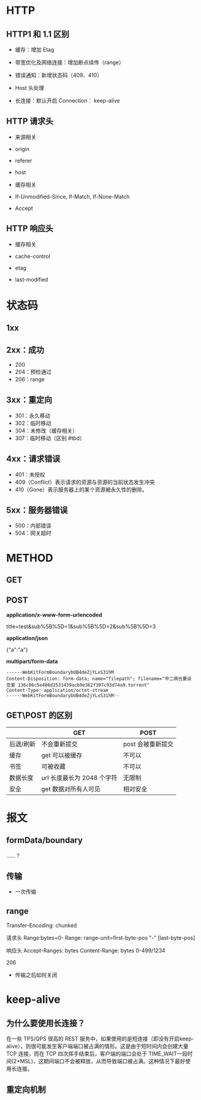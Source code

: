 # HTTP

## HTTP1 和 1.1 区别

* 缓存：增加 Etag

* 带宽优化及网络连接：增加断点续传（range）

* 错误通知：新增状态码（409、410）

* Host 头处理

* 长连接：默认开启 Connection： keep-alive

## HTTP 请求头

* 来源相关

* origin

* referer

* host

* 缓存相关
* If-Unmodified-Since, If-Match, If-None-Match

* Accept

## HTTP 响应头

* 缓存相关

* cache-control

* etag

* last-modified

# 状态码

## 1xx

## 2xx：成功

- 200
- 204：预检通过
- 206：range

## 3xx：重定向

- 301：永久移动
- 302：临时移动
- 304：未修改（缓存相关）
- 307：临时移动（区别 #tbd）

## 4xx：请求错误

- 401：未授权
- 409（Conflict）表示请求的资源与资源的当前状态发生冲突
- 410（Gone）表示服务器上的某个资源被永久性的删除。

## 5xx：服务器错误

- 500：内部错误
- 504：网关超时

# METHOD

## GET

## POST

**application/x-www-form-urlencoded**

title=test&sub%5B%5D=1&sub%5B%5D=2&sub%5B%5D=3

**application/json**

{"a":"a"}

**multipart/form-data**

```
------WebKitFormBoundarybUB4deZjYLxS31hM
Content-Disposition: form-data; name="filepath"; filename="中二病也要谈恋爱 136c06c5e486d2531439acb9e362f307c93d74a9.torrent"
Content-Type: application/octet-stream
------WebKitFormBoundarybUB4deZjYLxS31hM--
```

## GET\POST 的区别

||GET|POST|
|----|----|----|
|后退/刷新|不会重新提交|post 会被重新提交|
|缓存|get 可以被缓存|不可以|
|书签|可被收藏|不可以|
|数据长度|url 长度最长为 2048 个字符|无限制|
|安全|get 数据对所有人可见|相对安全|

# 报文

## formData/boundary

……？

## 传输

* 一次传输

## range

Transfer-Encoding: chunked

请求头
Range:bytes=0-
Range: range-unit=first-byte-pos "-" [last-byte-pos]

响应头
Accept-Ranges: bytes
Content-Range: bytes 0-499/1234

206


* 传输之后如何关闭

# keep-alive

## 为什么要使用长连接？

在一些 TPS/QPS 很高的 REST 服务中，如果使用的是短连接（即没有开启keep-alive），则很可能发生客户端端口被占满的情形。这是由于短时间内会创建大量TCP 连接，而在 TCP 四次挥手结束后，客户端的端口会处于 TIME_WAIT一段时间(2*MSL)，这期间端口不会被释放，从而导致端口被占满。这种情况下最好使用长连接。

## 重定向机制